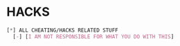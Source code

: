 # HACKS

```css
[*] ALL CHEATING/HACKS RELATED STUFF
  [-] [I AM NOT RESPONSIBLE FOR WHAT YOU DO WITH THIS]
```
